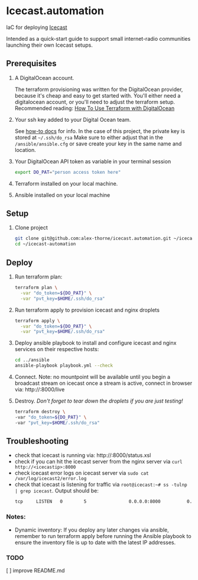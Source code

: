 # Icecast.automation

IaC for deploying [Icecast](https://icecast.org/)

Intended as a quick-start guide to support small internet-radio communities launching their own Icecast setups.

## Prerequisites

1. A DigitalOcean account.

    The terraform provisioning was written for the DigitalOcean provider, because it's cheap and easy to get started with. You'll either need a digitalocean account, or you'll need to adjust the terraform setup. Recommended reading: [How To Use Terraform with DigitalOcean](https://www.digitalocean.com/community/tutorials/how-to-use-terraform-with-digitalocean)

2. Your ssh key added to your Digital Ocean team. 

    See [how-to docs](https://www.digitalocean.com/community/tutorials/how-to-set-up-ssh-keys-2) for info. In the case of this project, the private key is stored at `~/.ssh/do_rsa` Make sure to either adjust that in the `/ansible/ansible.cfg` or save create your key in the same name and location.

3. Your DigitalOcean API token as variable in your terminal session

    ``` bash
    export DO_PAT="person access token here"
    ```

4. Terraform installed on your local machine.
5. Ansible installed on your local machine
  
## Setup

1. Clone project

    ``` bash
    git clone git@github.com:alex-thorne/icecast.automation.git ~/icecast-automation
    cd ~/icecast-automation
    ```

## Deploy

1. Run terraform plan:

    ``` bash
    terraform plan \
      -var "do_token=${DO_PAT}" \
      -var "pvt_key=$HOME/.ssh/do_rsa"
    ```

2. Run terraform apply to provision icecast and nginx droplets

    ``` bash
    terraform apply \
      -var "do_token=${DO_PAT}" \
      -var "pvt_key=$HOME/.ssh/do_rsa"
    ```

3. Deploy ansible playbook to install and configure icecast and nginx services on their respective hosts:

    ```  bash
    cd ../ansible
    ansible-playbook playbook.yml --check
    ```

4. Connect. Note: no mountpoint will be available until you begin a broadcast stream on icecast once a stream is active, connect in browser via: http://<nginxip>:8000/live

5. Destroy. _Don't forget to tear down the droplets if you are just testing!_

    ``` bash
    terraform destroy \                                    
    -var "do_token=${DO_PAT}" \
    -var "pvt_key=$HOME/.ssh/do_rsa"
    ```

## Troubleshooting

- check that icecast is running via: http://<icecastip>:8000/status.xsl
- check if you can hit the icecast server from the nginx server via `curl http://<icecastip>:8000`
- check icecast error logs on icecast server via `sudo cat /var/log/icecast2/error.log`
- check that icecast is listening  for traffic via `root@icecast:~# ss -tulnp | grep icecast`. Output should be:
    ``` bash
    tcp     LISTEN   0        5                0.0.0.0:8000          0.0.0.0:*       users:(("icecast2",pid=2934,fd=4)) 
    ```

### Notes:

- Dynamic inventory: If you deploy any later changes via ansible, remember to run terraform apply before running the Ansible playbook to ensure the inventory file is up to date with the latest IP addresses.

### TODO
[ ] improve README.md
